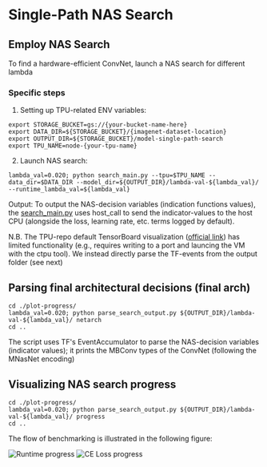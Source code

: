 # Single-Path NAS Search 

## Employ NAS Search 

To find a hardware-efficient ConvNet, launch a NAS search for different lambda 

### Specific steps

1. Setting up TPU-related ENV variables:
```
export STORAGE_BUCKET=gs://{your-bucket-name-here} 
export DATA_DIR=${STORAGE_BUCKET}/{imagenet-dataset-location}
export OUTPUT_DIR=${STORAGE_BUCKET}/model-single-path-search
export TPU_NAME=node-{your-tpu-name}
```
2. Launch NAS search:
```
lambda_val=0.020; python search_main.py --tpu=$TPU_NAME --data_dir=$DATA_DIR --model_dir=${OUTPUT_DIR}/lambda-val-${lambda_val}/ --runtime_lambda_val=${lambda_val} 
```

Output: To output the NAS-decision variables (indication functions values), the [search_main.py](/nas-search/search_main.py) uses host_call to send the indicator-values to the host CPU (alongside the loss, learning rate, etc. terms logged by default).

N.B. The TPU-repo default TensorBoard visualization 
([official link](https://cloud.google.com/tpu/docs/tensorboard-setup)) has limited functionality
(e.g., requires writing to a port and launcing the VM with the ctpu tool). We instead
directly parse the TF-events from the output folder (see next)


## Parsing final architectural decisions (final arch)

```
cd ./plot-progress/
lambda_val=0.020; python parse_search_output.py ${OUTPUT_DIR}/lambda-val-${lambda_val}/ netarch
cd ..
```

The script uses TF's EventAccumulator to parse the NAS-decision variables (indicator values); it prints the MBConv types of the ConvNet (following the MNasNet encoding)


## Visualizing NAS search progress


```
cd ./plot-progress/
lambda_val=0.020; python parse_search_output.py ${OUTPUT_DIR}/lambda-val-${lambda_val}/ progress
cd ..
```
The flow of benchmarking is illustrated in the following figure:

![Runtime progress](/nas-search/spnas_progress_runtime.png)
![CE Loss progress](/nas-search/spnas_progress_ce.png)



